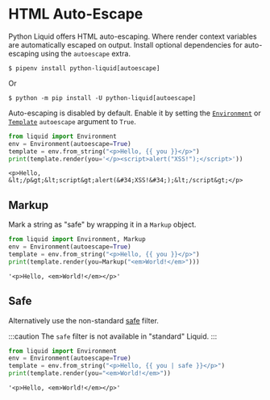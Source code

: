 # HTML Auto-Escape

Python Liquid offers HTML auto-escaping. Where render context variables are automatically escaped on output. Install optional dependencies for auto-escaping using the `autoescape` extra.

```shell
$ pipenv install python-liquid[autoescape]
```

Or

```shell
$ python -m pip install -U python-liquid[autoescape]
```

Auto-escaping is disabled by default. Enable it by setting the [`Environment`](../api/environment.md) or [`Template`](../api/template.md) `autoescape` argument to `True`.

```python
from liquid import Environment
env = Environment(autoescape=True)
template = env.from_string("<p>Hello, {{ you }}</p>")
print(template.render(you='</p><script>alert("XSS!");</script>'))
```

```plain title="output"
<p>Hello, &lt;/p&gt;&lt;script&gt;alert(&#34;XSS!&#34;);&lt;/script&gt;</p>
```

## Markup

Mark a string as "safe" by wrapping it in a `Markup` object.

```python
from liquid import Environment, Markup
env = Environment(autoescape=True)
template = env.from_string("<p>Hello, {{ you }}</p>")
print(template.render(you=Markup("<em>World!</em>")))
```

```plain title=output
'<p>Hello, <em>World!</em></p>'
```

## Safe

Alternatively use the non-standard [safe](../language/filters.md#safe) filter.

:::caution
The `safe` filter is not available in "standard" Liquid.
:::

```python
from liquid import Environment
env = Environment(autoescape=True)
template = env.from_string("<p>Hello, {{ you | safe }}</p>")
print(template.render(you="<em>World!</em>"))
```

```plain title=output
'<p>Hello, <em>World!</em></p>'
```
